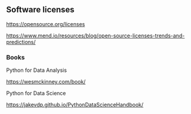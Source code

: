 

## Software licenses  

https://opensource.org/licenses

https://www.mend.io/resources/blog/open-source-licenses-trends-and-predictions/


### Books

Python for Data Analysis

https://wesmckinney.com/book/

Python for Data Science 

https://jakevdp.github.io/PythonDataScienceHandbook/

